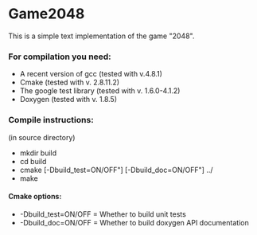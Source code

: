 # Game2048

This is a simple text implementation of the game "2048".

### For compilation you need:
* A recent version of gcc (tested with v.4.8.1)
* Cmake (tested with v. 2.8.11.2)
* The google test library (tested with v. 1.6.0-4.1.2)
* Doxygen (tested with v. 1.8.5)

### Compile instructions:
(in source directory)
* mkdir build
* cd build
* cmake [-Dbuild_test=ON/OFF"] [-Dbuild_doc=ON/OFF"] ../
* make

#### Cmake options:
* -Dbuild_test=ON/OFF = Whether to build unit tests
* -Dbuild_doc=ON/OFF = Whether to build doxygen API documentation
